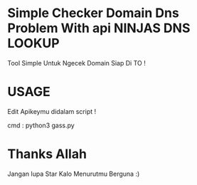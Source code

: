 # Simple Checker Domain Dns Problem With api NINJAS DNS LOOKUP
Tool Simple Untuk Ngecek Domain Siap Di TO !

# USAGE
Edit Apikeymu didalam script !

cmd : python3 gass.py

# Thanks Allah
Jangan lupa Star Kalo Menurutmu Berguna :)
